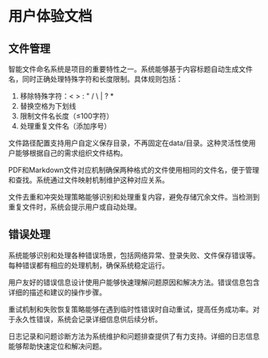 # 用户体验文档

## 文件管理

智能文件命名系统是项目的重要特性之一。系统能够基于内容标题自动生成文件名，同时正确处理特殊字符和长度限制。具体规则包括：

1. 移除特殊字符：< > : " / \ | ? *
2. 替换空格为下划线
3. 限制文件名长度（≤100字符）
4. 处理重复文件名（添加序号）

文件路径配置支持用户自定义保存目录，不再固定在data/目录。这种灵活性使用户能够根据自己的需求组织文件结构。

PDF和Markdown文件对应机制确保两种格式的文件使用相同的文件名，便于管理和查找。系统通过文件映射机制维护这种对应关系。

文件去重和冲突处理策略能够识别和处理重复内容，避免存储冗余文件。当检测到重复文件时，系统会提示用户或自动处理。

## 错误处理

系统能够识别和处理各种错误场景，包括网络异常、登录失败、文件保存错误等。每种错误都有相应的处理机制，确保系统稳定运行。

用户友好的错误信息设计使用户能够快速理解问题原因和解决方法。错误信息包含详细的描述和建议的操作步骤。

重试机制和失败恢复策略能够在遇到临时性错误时自动重试，提高任务成功率。对于永久性错误，系统会记录详细信息供后续分析。

日志记录和问题诊断方法为系统维护和问题排查提供了有力支持。详细的日志信息能够帮助快速定位和解决问题。
